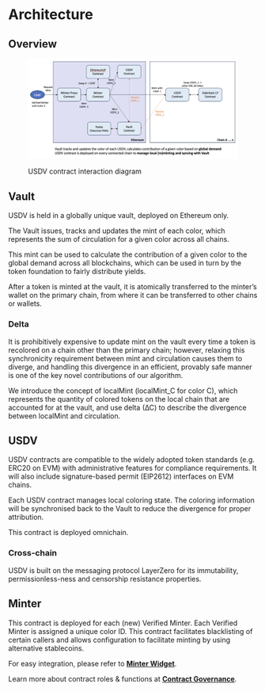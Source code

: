 # Architecture

## Overview

<figure><img src="../.gitbook/assets/image (4) (1).png" alt=""><figcaption><p>USDV contract interaction diagram</p></figcaption></figure>

## Vault

USDV is held in a globally unique vault, deployed on Ethereum only.&#x20;

The Vault issues, tracks and updates the mint of each color, which represents the sum of circulation for a given color across all chains.&#x20;

This mint can be used to calculate the contribution of a given color to the global demand across all blockchains, which can be used in turn by the token foundation to fairly distribute yields.&#x20;

After a token is minted at the vault, it is atomically transferred to the minter’s wallet on the primary chain, from where it can be transferred to other chains or wallets.

### Delta

It is prohibitively expensive to update mint on the vault every time a token is recolored on a chain other than the primary chain; however, relaxing this synchronicity requirement between mint and circulation causes them to diverge, and handling this divergence in an efficient, provably safe manner is one of the key novel contributions of our algorithm.

We introduce the concept of localMint (localMint\_C for color C), which represents the quantity of colored tokens on the local chain that are accounted for at the vault, and use delta (∆C) to describe the divergence between localMint and circulation.

## USDV

USDV contracts are compatible to the widely adopted token standards (e.g. ERC20 on EVM) with administrative features for compliance requirements. It will also include signature-based permit (EIP2612) interfaces on EVM chains.&#x20;

Each USDV contract manages local coloring state. The coloring information will be synchronised back to the Vault to reduce the divergence for proper attribution.

This contract is deployed omnichain.

### Cross-chain

USDV is built on the messaging protocol LayerZero for its immutability, permissionless-ness and censorship resistance properties.&#x20;

## Minter

This contract is deployed for each (new) Verified Minter. Each Verified Minter is assigned a unique color ID. This contract facilitates blacklisting of certain callers and allows configuration to facilitate minting by using alternative stablecoins.

For easy integration, please refer to [**Minter Widget**](../app-integrations/minter-widget.md).



Learn more about contract roles & functions at [**Contract Governance**](../technical-reference/contract-governance.md).
